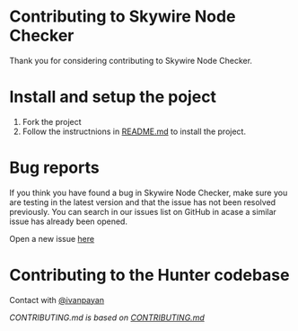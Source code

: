 # Contributing to Skywire Node Checker

Thank you for considering contributing to Skywire Node Checker.

# Install and setup the poject
1. Fork the project
2. Follow the instructnions in [README.md](../README.md) to install the project.


# Bug reports

If you think you have found a bug in Skywire Node Checker, 
make sure you are testing in the latest version and that the issue has not been resolved previously. You can search in our issues list on GitHub in acase a similar issue has already been opened.

Open a new issue [here](TODO)

# Contributing to the Hunter codebase
Contact with [@ivanpayan](https://t.me/ivanpayan)

*CONTRIBUTING.md is based on [CONTRIBUTING.md](https://github.com/aleixmorgadas/NEM-Authenticator/blob/master/CONTRIBUTING.md)*
